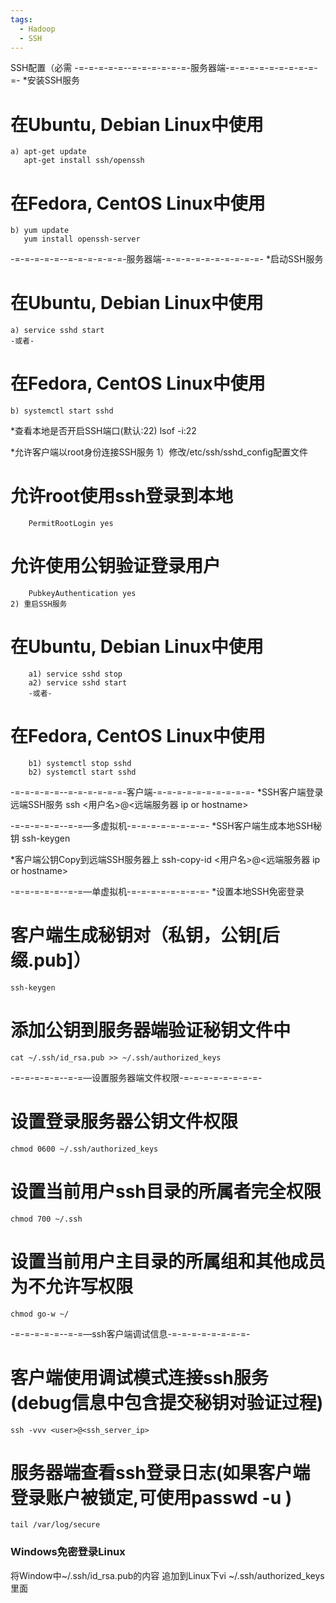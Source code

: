 ```yaml
---
tags:
  - Hadoop
  - SSH
---
```

SSH配置（必需
-=-=-=-=-=--=-=-=-=-=-=-服务器端-=-=-=-=-=-=-=-=-=-=-
*安装SSH服务

# 在Ubuntu, Debian Linux中使用

	a) apt-get update
	   apt-get install ssh/openssh

# 在Fedora, CentOS Linux中使用

	b) yum update
	   yum install openssh-server
-=-=-=-=-=--=-=-=-=-=-=-服务器端-=-=-=-=-=-=-=-=-=-=-
*启动SSH服务

# 在Ubuntu, Debian Linux中使用

	a) service sshd start
	-或者-

# 在Fedora, CentOS Linux中使用

	b) systemctl start sshd

*查看本地是否开启SSH端口(默认:22)
	lsof -i:22

*允许客户端以root身份连接SSH服务
	1）修改/etc/ssh/sshd_config配置文件

# 允许root使用ssh登录到本地

		PermitRootLogin yes

# 允许使用公钥验证登录用户

		PubkeyAuthentication yes
	2) 重启SSH服务

# 在Ubuntu, Debian Linux中使用

		a1) service sshd stop
		a2) service sshd start
		-或者-

# 在Fedora, CentOS Linux中使用

		b1) systemctl stop sshd
		b2) systemctl start sshd

-=-=-=-=-=--=-=-=-=-=-=-客户端-=-=-=-=-=-=-=-=-=-=-
*SSH客户端登录远端SSH服务
	ssh <用户名>@<远端服务器 ip or hostname>

-=-=-=-=-=--=-=—多虚拟机-=-=-=-=-=-=-=-=-
*SSH客户端生成本地SSH秘钥
	ssh-keygen

*客户端公钥Copy到远端SSH服务器上
	ssh-copy-id <用户名>@<远端服务器 ip or hostname>

-=-=-=-=-=--=-=—单虚拟机-=-=-=-=-=-=-=-=-
*设置本地SSH免密登录

# 客户端生成秘钥对（私钥，公钥[后缀.pub]）

	ssh-keygen

# 添加公钥到服务器端验证秘钥文件中

    cat ~/.ssh/id_rsa.pub >> ~/.ssh/authorized_keys

-=-=-=-=-=--=-=—设置服务器端文件权限-=-=-=-=-=-=-=-=-

# 设置登录服务器公钥文件权限

    chmod 0600 ~/.ssh/authorized_keys

# 设置当前用户ssh目录的所属者完全权限

    chmod 700 ~/.ssh

# 设置当前用户主目录的所属组和其他成员为不允许写权限

    chmod go-w ~/


-=-=-=-=-=--=-=—ssh客户端调试信息-=-=-=-=-=-=-=-=-

# 客户端使用调试模式连接ssh服务(debug信息中包含提交秘钥对验证过程)

	ssh -vvv <user>@<ssh_server_ip>

# 服务器端查看ssh登录日志(如果客户端登录账户被锁定,可使用passwd -u <user>)

	tail /var/log/secure

### Windows免密登录Linux

将Window中~/.ssh/id_rsa.pub的内容
追加到Linux下vi ~/.ssh/authorized_keys里面
